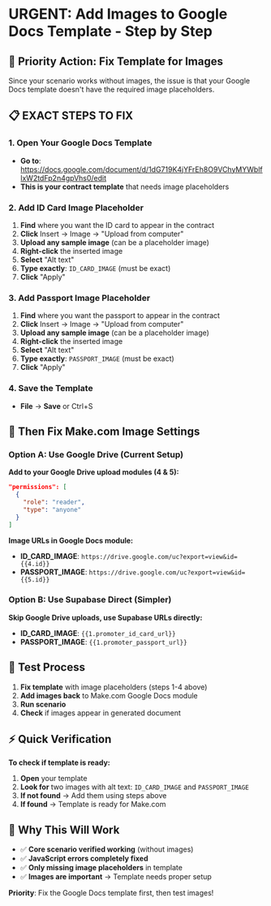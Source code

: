 # URGENT: Add Images to Google Docs Template - Step by Step

## 🎯 **Priority Action: Fix Template for Images**

Since your scenario works without images, the issue is that your Google Docs template doesn't have the required image placeholders.

## 📋 **EXACT STEPS TO FIX**

### **1. Open Your Google Docs Template**
- **Go to**: https://docs.google.com/document/d/1dG719K4jYFrEh8O9VChyMYWblflxW2tdFp2n4gpVhs0/edit
- **This is your contract template** that needs image placeholders

### **2. Add ID Card Image Placeholder**
1. **Find** where you want the ID card to appear in the contract
2. **Click** Insert → Image → "Upload from computer"
3. **Upload any sample image** (can be a placeholder image)
4. **Right-click** the inserted image
5. **Select** "Alt text"
6. **Type exactly**: `ID_CARD_IMAGE` (must be exact)
7. **Click** "Apply"

### **3. Add Passport Image Placeholder**
1. **Find** where you want the passport to appear in the contract
2. **Click** Insert → Image → "Upload from computer"
3. **Upload any sample image** (can be a placeholder image)
4. **Right-click** the inserted image
5. **Select** "Alt text"
6. **Type exactly**: `PASSPORT_IMAGE` (must be exact)
7. **Click** "Apply"

### **4. Save the Template**
- **File** → **Save** or Ctrl+S

## 🔧 **Then Fix Make.com Image Settings**

### **Option A: Use Google Drive (Current Setup)**

**Add to your Google Drive upload modules (4 & 5):**
```json
"permissions": [
  {
    "role": "reader",
    "type": "anyone"
  }
]
```

**Image URLs in Google Docs module:**
- **ID_CARD_IMAGE**: `https://drive.google.com/uc?export=view&id={{4.id}}`
- **PASSPORT_IMAGE**: `https://drive.google.com/uc?export=view&id={{5.id}}`

### **Option B: Use Supabase Direct (Simpler)**

**Skip Google Drive uploads, use Supabase URLs directly:**
- **ID_CARD_IMAGE**: `{{1.promoter_id_card_url}}`
- **PASSPORT_IMAGE**: `{{1.promoter_passport_url}}`

## 🧪 **Test Process**

1. **Fix template** with image placeholders (steps 1-4 above)
2. **Add images back** to Make.com Google Docs module
3. **Run scenario**
4. **Check** if images appear in generated document

## ⚡ **Quick Verification**

**To check if template is ready:**
1. **Open** your template
2. **Look for** two images with alt text: `ID_CARD_IMAGE` and `PASSPORT_IMAGE`
3. **If not found** → Add them using steps above
4. **If found** → Template is ready for Make.com

## 🎯 **Why This Will Work**

- ✅ **Core scenario verified working** (without images)
- ✅ **JavaScript errors completely fixed**
- ✅ **Only missing image placeholders** in template
- ✅ **Images are important** → Template needs proper setup

**Priority**: Fix the Google Docs template first, then test images!
